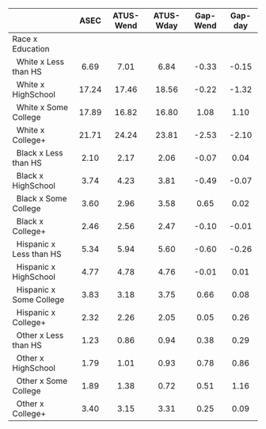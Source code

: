 
|                      |         ASEC |    ATUS-Wend |    ATUS-Wday |     Gap-Wend |      Gap-day |
| -------------------- | :----------: | :----------: | :----------: | :----------: | :----------: |
| Race x Education     |              |              |              |              |              |
| &nbsp;&nbsp;White x Less than HS |         6.69 |         7.01 |         6.84 |        -0.33 |        -0.15 |
| &nbsp;&nbsp;White x HighSchool |        17.24 |        17.46 |        18.56 |        -0.22 |        -1.32 |
| &nbsp;&nbsp;White x Some College |        17.89 |        16.82 |        16.80 |         1.08 |         1.10 |
| &nbsp;&nbsp;White x College+ |        21.71 |        24.24 |        23.81 |        -2.53 |        -2.10 |
| &nbsp;&nbsp;Black x Less than HS |         2.10 |         2.17 |         2.06 |        -0.07 |         0.04 |
| &nbsp;&nbsp;Black x HighSchool |         3.74 |         4.23 |         3.81 |        -0.49 |        -0.07 |
| &nbsp;&nbsp;Black x Some College |         3.60 |         2.96 |         3.58 |         0.65 |         0.02 |
| &nbsp;&nbsp;Black x College+ |         2.46 |         2.56 |         2.47 |        -0.10 |        -0.01 |
| &nbsp;&nbsp;Hispanic x Less than HS |         5.34 |         5.94 |         5.60 |        -0.60 |        -0.26 |
| &nbsp;&nbsp;Hispanic x HighSchool |         4.77 |         4.78 |         4.76 |        -0.01 |         0.01 |
| &nbsp;&nbsp;Hispanic x Some College |         3.83 |         3.18 |         3.75 |         0.66 |         0.08 |
| &nbsp;&nbsp;Hispanic x College+ |         2.32 |         2.26 |         2.05 |         0.05 |         0.26 |
| &nbsp;&nbsp;Other x Less than HS |         1.23 |         0.86 |         0.94 |         0.38 |         0.29 |
| &nbsp;&nbsp;Other x HighSchool |         1.79 |         1.01 |         0.93 |         0.78 |         0.86 |
| &nbsp;&nbsp;Other x Some College |         1.89 |         1.38 |         0.72 |         0.51 |         1.16 |
| &nbsp;&nbsp;Other x College+ |         3.40 |         3.15 |         3.31 |         0.25 |         0.09 |


